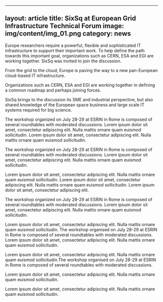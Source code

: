 
---
layout: article
title: SixSq at European Grid Infrastructure Technical Forum
image: img/content/img_01.png
category: news
---

Europe researchers require a powerful, flexible and sophisticated IT
infrastructure to support their important work. To help define the path
towards this important goal, organizations such as CERN, ESA and EGI are
working together. SixSq was invited to join the discussion.

From the grid to the cloud, Europe is paving the way to a new pan-European
cloud-based IT infrastructure.

Organizations such as CERN, ESA and EGI are working together in defining a
common roadmap and perhaps joining forces.

SixSq brings to the discussion its SME and industrial perspective, but also
shared knowledge of the European space business and large scale IT systems
required for big science.

The workshop organized on July 28-29 at ESRIN in Rome is composed of several
roundtables with moderated discussions. Lorem ipsum dolor sit amet,
consectetur adipiscing elit. Nulla mattis ornare quam euismod sollicitudin.
Lorem ipsum dolor sit amet, consectetur adipiscing elit. Nulla mattis ornare
quam euismod sollicitudin.

The workshop organized on July 28-29 at ESRIN in Rome is composed of several
roundtables with moderated discussions. Lorem ipsum dolor sit amet,
consectetur adipiscing elit. Nulla mattis ornare quam euismod sollicitudin.

Lorem ipsum dolor sit amet, consectetur adipiscing elit. Nulla mattis ornare
quam euismod sollicitudin. Lorem ipsum dolor sit amet, consectetur adipiscing
elit. Nulla mattis ornare quam euismod sollicitudin. Lorem ipsum dolor sit
amet, consectetur adipiscing elit.

The workshop organized on July 28-29 at ESRIN in Rome is composed of several
roundtables with moderated discussions. Lorem ipsum dolor sit amet,
consectetur adipiscing elit. Nulla mattis ornare quam euismod sollicitudin.

Lorem ipsum dolor sit amet, consectetur adipiscing elit. Nulla mattis ornare
quam euismod sollicitudin. The workshop organised on July 28-29 at ESRIN in
Rome is composed of several roundtables with moderated discussions. Lorem
ipsum dolor sit amet, consectetur adipiscing elit. Nulla mattis ornare quam
euismod sollicitudin.

Lorem ipsum dolor sit amet, consectetur adipiscing elit. Nulla mattis ornare
quam euismod sollicitudin.The workshop organised on July 28-29 at ESRIN in
Rome is composed of several roundtables with moderated discussions.

Lorem ipsum dolor sit amet, consectetur adipiscing elit. Nulla mattis ornare
quam euismod sollicitudin.

Lorem ipsum dolor sit amet, consectetur adipiscing elit. Nulla mattis ornare
quam euismod sollicitudin.
